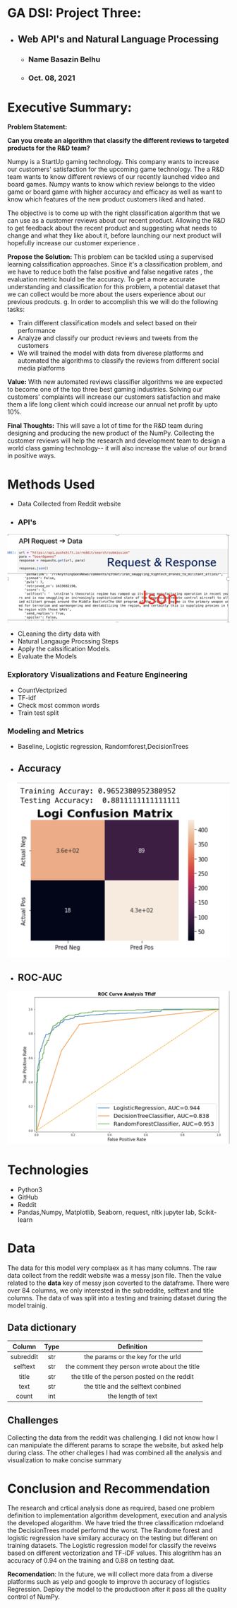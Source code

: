 # **GA DSI:** Project Three:

- ## Web API's and Natural Language Processing 
    - ### Name Basazin Belhu
    - ### Oct. 08, 2021

# Executive Summary:

**Problem Statement:**

**Can you create an algorithm that classify the different reviews to targeted products for the R&D team?**

Numpy is a StartUp gaming technology. This company wants to increase our customers' satisfaction for the upcoming game technology.  The a R&D team wants to know different reviews of our recently launched video and board games. Numpy wants to know which review belongs to the video game or board game with higher accuracy and efficacy as well as want to know which features of the new product customers liked and hated.

The objective is to come up with the right classification algorithm that we can use as a customer reviews about our recent product. Allowing the  R&D  to get feedback about the recent product and suggesting what needs to change and what they like about it, before launching our next product  will hopefully  increase our customer experience .

**Propose the Solution:**
This problem can be tackled using a supervised learning calssification approaches. Since it's a classification problem, and we have to reduce both the false positive and false negative rates , the evaluation metric hould be the accuracy.  To get a more accurate understanding and classification  for this problem, a potential dataset that we can collect would be more about the users experience about our previous prodcuts. g. In order to accomplish this we will do the following tasks:
- Train different classification models and select based on their performance
- Analyze and classify  our product reviews and tweets from the customers
- We will trained the model with data from diverese platforms and automated the algorithms to classify the reviews from different social media platforms

**Value:**
With new automated reviews classifier algorithms we are expected to become one of the top three best gaming industries. Solving our customers' complaints  will increase our customers satisfaction and make them a life long client which could increase our annual net profit by upto 10%.

**Final Thoughts:** 
This will save a lot of time for  the R&D team during designing and producing the new product of the NumPy. Collecting the customer reviews will help the research and development team to design a world class gaming technology-- it will also increase the value of our brand in positive ways.  

# Methods Used
- Data Collected from Reddit website
- ### API's
![ScreenShot](api.png)
- CLeaning the dirty data with 
- Natural Langauge Procssing Steps
- Apply the calssification Models.
- Evaluate the Models

### Exploratory Visualizations and Feature Engineering
- CountVectprized
- TF-idf
- Check most common words
- Train test split

### Modeling and Metrics
- Baseline, Logistic regression, Randomforest,DecisionTrees 
- ## Accuracy
![ScreenShot](confusion_matrix.png)

- ## ROC-AUC
![ScreenShot](roc_auc.png)

# Technologies
- Python3
- GitHub
- Reddit
- Pandas,Numpy, Matplotlib, Seaborn, request, nltk jupyter lab, Scikit-learn

# Data
The data for this model very complaex as it has many columns. The raw data collect from the reddit website was a messy json file. Then the value related to the **data** key of  messy json coverted to the dataframe. There were over 84 columns, we only interested in the subreddite, selftext and title columns. The data of was split into a testing and training dataset during the model trainig.


## Data dictionary 
| Column | Type   | Definition  |
| :---:   | :-: | :-: |
| subreddit | str |  the params or the key for the urld |
| selftext | str |the comment they person wrote about the title | 
| title | str |the title of the person posted on the reddit | 
| text | str |the title and the selftext conbined |
|count| int | the length of text|

## Challenges

Collecting the data from the reddit was challenging. I did not know how I can manipulate the different params to scrape the website, but asked help during class.
The other challeges I had was combined all the analysis and visualization to make concise summary


# Conclusion and Recommendation

The research and crtical analysis done as required, based one problem definition to implementation algorithm development, execution and analysis the developed alogarithm.
We have tried the three classification mdoeland the DecisionTrees model performd the worst. The Randome forest and logistic regression have similary accuracy on the testing but different on training datasets. 
The Logistic regression model for classify the reveiws based on different vectorization and TF-iDF values. This alogrithm has an accuracy of 0.94 on the training and 0.88 on testing daat.


**Recomendation**: In the future, we will collect more data from a diverse platforms such as yelp and google to improve th accuracy of logistics Regression. Deploy the model to the productioon after it pass all the quality control of NumPy.